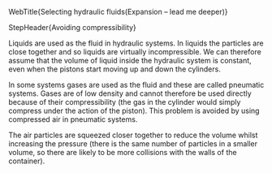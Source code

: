 WebTitle{Selecting hydraulic fluids(Expansion &ndash; lead me deeper)}

StepHeader{Avoiding compressibility}

Liquids are used as the fluid in hydraulic systems. In liquids the particles are close together and so liquids are virtually incompressible. We can therefore assume that the volume of liquid inside the hydraulic system is constant, even when the pistons start moving up and down the cylinders.

In some systems gases are used as the fluid and these are called pneumatic systems. Gases are of low density and cannot therefore be used directly because of their compressibility (the gas in the cylinder would simply compress under the action of the piston). This problem is avoided by using compressed air in pneumatic systems.

The air particles are squeezed closer together to reduce the volume whilst increasing the pressure (there is the same number of particles in a smaller volume, so there are likely to be more collisions with the walls of the container).

